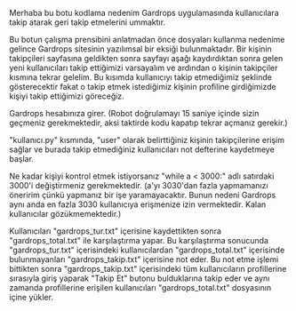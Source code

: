 Merhaba bu botu kodlama nedenim Gardrops uygulamasında kullanıcılara takip atarak geri takip etmelerini ummaktır.
 
Bu botun çalışma prensibini anlatmadan önce dosyaları kullanma nedenime gelince Gardrops sitesinin yazılımsal bir eksiği bulunmaktadır. Bir kişinin takipçileri sayfasına geldikten sonra sayfayı aşağı kaydırdıktan sonra gelen yeni kullanıcıları takip ettiğimizi varsayalım ve ardından o kişinin takipçiler kısmına tekrar gelelim. Bu kısımda kullanıcıyı takip etmediğimiz şeklinde gösterecektir fakat o takip etmek istediğimiz kişinin profiline girdiğimizde kişiyi takip ettiğimizi göreceğiz.

Gardrops hesabınıza girer. (Robot doğrulamayı 15 saniye içinde sizin geçmeniz gerekmektedir, aksi taktirde kodu kapatıp tekrar açmanız gerekir.)

"kullanıcı.py" kısmında, "user" olarak belirttiğiniz kişinin takipçilerine erişim sağlar ve burada takip etmediğiniz kullanıcıları not defterine kaydetmeye başlar.

Ne kadar kişiyi kontrol etmek istiyorsanız "while a < 3000:" adlı satırdaki 3000'i değiştirmeniz gerekmektedir. (a'yı 3030'dan fazla yapmamanızı öneririm çünkü yapmanız bir işe yaramayacaktır. Bunun nedeni Gardrops aynı anda en fazla 3030 kullanıcıya erişmenize izin vermektedir. Kalan kullanıcılar gözükmemektedir.)

Kullanıcıları "gardrops_tur.txt" içerisine kaydettikten sonra "gardrops_total.txt" ile karşılaştırma yapar. Bu karşılaştırma sonucunda "gardrops_tur.txt" içerisindeki kullanıcılardan "gardrops_total.txt" içerisinde bulunmayanları "gardrops_takip.txt" içerisine not eder. Bu not etme işlemi bittikten sonra "gardrops_takip.txt" içerisindeki tüm kullanıcıların profillerine sırasıyla giriş yaparak "Takip Et" butonu bulduklarına takip eder ve aynı zamanda profillerine erişilen kullanıcıları "gardrops_total.txt" dosyasının içine yükler.


